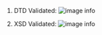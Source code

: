 1. DTD Validated: 
![image info](../assets/AssignmentDTDValidated)


2. XSD Validated: 
![image info](../assets/AssignmentXSDValidated)

